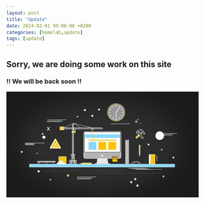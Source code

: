 ```yaml
---
layout: post
title: "Update"
date: 2024-02-01 09:00:00 +0200
categories: [homelab,update]
tags: [update]
---
```


## Sorry, we are doing some work on this site
### !! We will be back soon !!

![](/template/images/website-under-construction.jpg)
